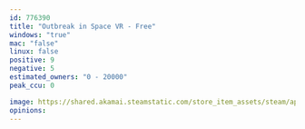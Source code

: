 ```yaml
---
id: 776390
title: "Outbreak in Space VR - Free"
windows: "true"
mac: "false"
linux: false
positive: 9
negative: 5
estimated_owners: "0 - 20000"
peak_ccu: 0

image: https://shared.akamai.steamstatic.com/store_item_assets/steam/apps/776390/header.jpg?t=1732957061
opinions:
---
```

